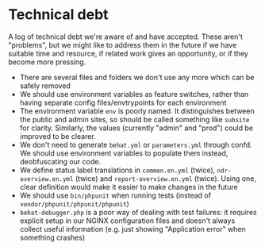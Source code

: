 # Technical debt

A log of technical debt we're aware of and have accepted. These aren't "problems", but we might like to address them in the future if we have suitable time and resource, if related work gives an opportunity, or if they become more pressing.

- There are several files and folders we don't use any more which can be safely removed
- We should use environment variables as feature switches, rather than having separate config files/envtrypoints for each environment
- The environment variable `env` is poorly named. It distinguishes between the public and admin sites, so should be called something like `subsite` for clarity. Similarly, the values (currently "admin" and "prod") could be improved to be clearer.
- We don't need to generate `behat.yml` or `parameters.yml` through confd. We should use environment variables to populate them instead, deobfuscating our code.
- We define status label translations in `common.en.yml` (twice), `ndr-overview.en.yml` (twice) and `report-overview.en.yml` (twice). Using one, clear definition would make it easier to make changes in the future
- We should use `bin/phpunit` when running tests (instead of `vendor/phpunit/phpunit/phpunit`)
- `behat-debugger.php` is a poor way of dealing with test failures: it requires explicit setup in our NGINX configuration files and doesn't always collect useful information (e.g. just showing "Application error" when something crashes)
